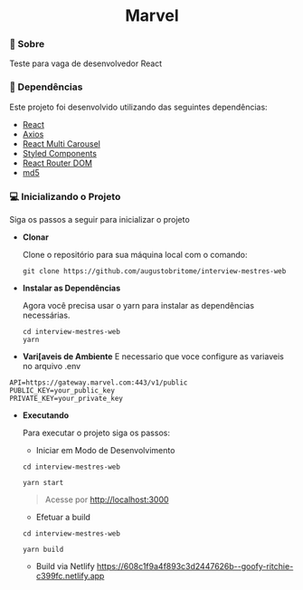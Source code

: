 <h1 align="center">
    Marvel
</h1>

### 📝 Sobre

Teste para vaga de desenvolvedor React

### 🧰 Dependências

Este projeto foi desenvolvido utilizando das seguintes dependências:

- [React](https://reactjs.org)
- [Axios](https://axios-http.com)
- [React Multi Carousel](https://www.npmjs.com/package/react-multi-carousel)
- [Styled Components](https://styled-components.com)
- [React Router DOM](https://reactrouter.com/web/guides/quick-start)
- [md5](https://www.npmjs.com/package/md5)

### 💻 Inicializando o Projeto

Siga os passos a seguir para inicializar o projeto

- **Clonar**

  Clone o repositório para sua máquina local com o comando:

  ```shell
  git clone https://github.com/augustobritome/interview-mestres-web
  ```

- **Instalar as Dependências**

  Agora você precisa usar o yarn para instalar as dependências necessárias.

  ```shell
  cd interview-mestres-web
  yarn
  ```

- **Vari[aveis de Ambiente**
E necessario que voce configure as variaveis no arquivo .env
```shell
API=https://gateway.marvel.com:443/v1/public
PUBLIC_KEY=your_public_key
PRIVATE_KEY=your_private_key
```

- **Executando**

  Para executar o projeto siga os passos:


  * Iniciar em Modo de Desenvolvimento
  ```shell
  cd interview-mestres-web

  yarn start
  ```

  >   Acesse por [http://localhost:3000](http://localhost:3000)


  * Efetuar a build
  ```shell
  cd interview-mestres-web

  yarn build
  ```


  * Build via Netlify
https://608c1f9a4f893c3d2447626b--goofy-ritchie-c399fc.netlify.app
